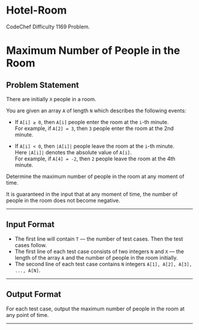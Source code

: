 # Hotel-Room
CodeChef Difficulty 1169 Problem. 

# Maximum Number of People in the Room

## Problem Statement

There are initially `X` people in a room.

You are given an array `A` of length `N` which describes the following events:

- If `A[i] ≥ 0`, then `A[i]` people enter the room at the `i`-th minute.  
  For example, if `A[2] = 3`, then `3` people enter the room at the 2nd minute.
  
- If `A[i] < 0`, then `|A[i]|` people leave the room at the `i`-th minute.  
  Here `|A[i]|` denotes the absolute value of `A[i]`.  
  For example, if `A[4] = -2`, then `2` people leave the room at the 4th minute.

Determine the maximum number of people in the room at any moment of time.

It is guaranteed in the input that at any moment of time, the number of people in the room does not become negative.

---

## Input Format

- The first line will contain `T` — the number of test cases. Then the test cases follow.
- The first line of each test case consists of two integers `N` and `X` — the length of the array `A` and the number of people in the room initially.
- The second line of each test case contains `N` integers `A[1], A[2], A[3], ..., A[N]`.

---

## Output Format

For each test case, output the maximum number of people in the room at any point of time.

---
